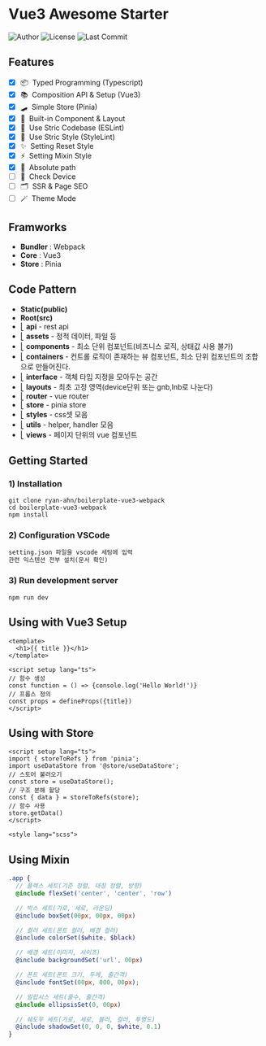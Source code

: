 # Vue3 Awesome Starter

![Author](https://img.shields.io/badge/Author-ryan-orange.svg)
![License](https://img.shields.io/badge/License-MIT-blue.svg)
![Last Commit](https://img.shields.io/github/last-commit/ryan-ahn/boilerplate-vue3-webpack)

## Features
- [x] 📦&nbsp;&nbsp;Typed Programming (Typescript)
- [x] 📚&nbsp;&nbsp;Composition API & Setup (Vue3)
- [x] 🛹&nbsp;&nbsp;Simple Store (Pinia)
- [x] 🧵&nbsp;&nbsp;Built-in Component & Layout
- [x] 📙&nbsp;&nbsp;Use Stric Codebase (ESLint)
- [x] 📘&nbsp;&nbsp;Use Stric Style (StyleLint)
- [x] ✨&nbsp;&nbsp;Setting Reset Style
- [x] ⚡️&nbsp;&nbsp;Setting Mixin Style
- [x] 📍&nbsp;&nbsp;Absolute path
- [ ] 📱&nbsp;&nbsp;Check Device
- [ ] 🗂️&nbsp;&nbsp;SSR & Page SEO
- [ ] 🪄&nbsp;&nbsp;Theme Mode

## Framworks
- **Bundler** : Webpack
- **Core** : Vue3
- **Store** : Pinia

## Code Pattern
- **Static(public)**
- **Root(src)** <br/>
- ⎣&nbsp;**api** - rest api <br/>
- ⎣&nbsp;**assets** - 정적 데이터, 파일 등 <br/>
- ⎣&nbsp;**components** - 최소 단위 컴포넌트(비즈니스 로직, 상태값 사용 불가) <br/>
- ⎣&nbsp;**containers** - 컨트롤 로직이 존재하는 뷰 컴포넌트, 최소 단위 컴포넌트의 조합으로 만들어진다. <br/>
- ⎣&nbsp;**interface** - 객체 타입 지정을 모아두는 공간 <br/>
- ⎣&nbsp;**layouts** - 최초 고정 영역(device단위 또는 gnb,lnb로 나눈다) <br/>
- ⎣&nbsp;**router** - vue router<br/>
- ⎣&nbsp;**store** - pinia store<br/>
- ⎣&nbsp;**styles** - css셋 모음<br/>
- ⎣&nbsp;**utils** - helper, handler 모음<br/>
- ⎣&nbsp;**views** - 페이지 단위의 vue 컴포넌트<br/>

## Getting Started
### 1) Installation
```shell
git clone ryan-ahn/boilerplate-vue3-webpack
cd boilerplate-vue3-webpack
npm install
```
### 2) Configuration VSCode
```markdown
setting.json 파일을 vscode 세팅에 입력
관련 익스텐션 전부 설치(문서 확인)
```
### 3) Run development server
```shell
npm run dev
```

## Using with Vue3 Setup

```vue
<template>
  <h1>{{ title }}</h1>
</template>

<script setup lang="ts">
// 함수 생성
const function = () => {console.log('Hello World!')}
// 프롭스 정의
const props = defineProps({title})
</script>
```

## Using with Store

```vue
<script setup lang="ts">
import { storeToRefs } from 'pinia';
import useDataStore from '@store/useDataStore';
// 스토어 불러오기
const store = useDataStore();
// 구조 분해 할당
const { data } = storeToRefs(store);
// 함수 사용
store.getData()
</script>

<style lang="scss">
```

## Using Mixin

```scss
.app {
  // 플렉스 세트(기준 정렬, 대칭 정렬, 방향)
  @include flexSet('center', 'center', 'row')

  // 박스 세트(가로, 세로, 라운딩)
  @include boxSet(00px, 00px, 00px)

  // 컬러 세트(폰트 컬러, 배경 컬러)
  @include colorSet($white, $black)

  // 배경 세트(이미지, 사이즈)
  @include backgroundSet('url', 00px)

  // 폰트 세트(폰트 크기, 두께, 줄간격)
  @include fontSet(00px, 000, 00px);

  // 일립시스 세트(줄수, 줄간격)
  @include ellipsisSet(0, 00px)

  // 쉐도우 세트(가로, 세로, 블러, 컬러, 투명도)
  @include shadowSet(0, 0, 0, $white, 0.1)
}
```
